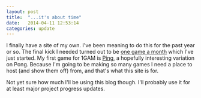 ```yaml
---
layout: post
title:  "...it's about time"
date:   2014-04-11 12:53:14
categories: update
---
```


I finally have a site of my own. I've been meaning to do this for the past year or so. The final kick I needed turned out to be [one game a month](http://www.onegameamonth.com/) which I've just started. My first game for 1GAM is [Ping](/projects/Ping), a hopefully interesting variation on Pong. Because I'm going to be making so many games I need a place to host (and show them off) from, and that's what this site is for.

Not yet sure how much I'll be using this blog though. I'll probably use it for at least major project progress updates.

